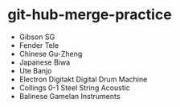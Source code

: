 # git-hub-merge-practice
- Gibson SG
- Fender Tele
- Chinese Gu-Zheng
- Japanese Biwa
- Ute Banjo
- Electron Digitakt Digital Drum Machine
- Collings 0-1 Steel String Acoustic
- Balinese Gamelan Instruments
